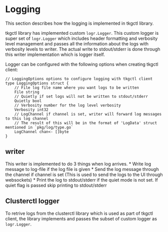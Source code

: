 # Logging

This section describes how the logging is implemented in tkgctl library.

tkgctl library has implemented custom `logr.Logger`. This custom logger is super set of `logr.Logger` which includes header formatting and verbosity level management and passes all the information about the logs with verbosity levels to writer. The actual write to stdout/stderr is done through this writer implementation which is logger itself.

Logger can be configured with the following options when creating tkgctl client:

```
// LoggingOptions options to configure logging with tkgctl client
type LoggingOptions struct {
	// File log file name where you want logs to be written
	File string
	// Quietly if set logs will not be written to stdout/stderr
	Quietly bool
	// Verbosity number for the log level verbosity
	Verbosity int32
	// LogChannel if channel is set, writer will forward log messages to this log channel
	// The result of this will be in the format of 'LogData' struct mentioned in `pkg/log/type.go`
	LogChannel chan<- []byte
}
```

## writer

This writer is implemented to do 3 things when log arrives.
    * Write log message to log-file if the log file is given
    * Send the log message through the channel if channel is set (This is used to send the logs to the UI through websockets)
    * Print the log to stdout/stderr if the quiet mode is not set. If quiet flag is passed skip printing to stdout/stderr

## Clusterctl logger

To retrive logs from the clusterctl library which is used as part of tkgctl client, the library implements and passes the subset of custom logger as `logr.Logger`.